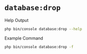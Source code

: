 # `database:drop`

<div class="code-title auto-refresh">Help Output</div>

```bash
php bin/console database:drop --help
```

[](../assets/database-drop-help.html ':include :type=html')


<div class="code-title auto-refresh">Example Command</div>

```bash
php bin/console database:drop -f
```

[](../assets/database-drop.html ':include :type=html')
